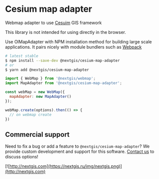 # Cesium map adapter

Webmap adapter to use [Cesuim](https://openlayers.org/) GIS framework

This library is not intended for using directly in the browser.

Use OlMapAdapter with NPM installation method for building large scale applications. It pairs nicely with module bundlers such as [Webpack](https://webpack.js.org/)

```bash
# latest stable
$ npm install --save-dev @nextgis/cesium-map-adapter
# or
$ yarn add @nextgis/cesium-map-adapter
```

```javascript
import { WebMap } from '@nextgis/webmap';
import MapAdapter from '@nextgis/cesium-map-adapter';

const webMap = new WebMap({
  mapAdapter: new MapAdapter()
});

webMap.create(options).then(() => {
  // on webmap create
})
```

## Commercial support

Need to fix a bug or add a feature to `@nextgis/cesium-map-adapter`? We provide custom development and support for this software. [Contact us](http://nextgis.com/contact/) to discuss options!

[![http://nextgis.com](https://nextgis.ru/img/nextgis.png)](http://nextgis.com)

